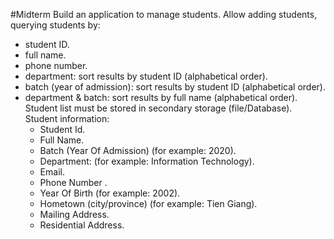 #Midterm
Build an application to manage students. Allow adding students, querying students by:
- student ID.  
- full name. 
- phone number. 
- department: sort results by student ID (alphabetical order).
- batch (year of admission): sort results by student ID (alphabetical order).
- department & batch: sort results by full name (alphabetical order).
Student list must be stored in secondary storage (file/Database).
Student information:
	- Student Id.
	- Full Name.
	- Batch (Year Of Admission) (for example: 2020).
	- Department: (for example: Information Technology).
	- Email.
	- Phone Number .
	- Year Of Birth (for example: 2002).
	- Hometown (city/province) (for example: Tien Giang).
	- Mailing Address.
    - Residential Address.

